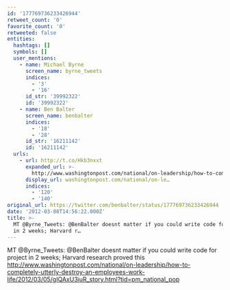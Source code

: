 ```yaml
---
id: '177769736233426944'
retweet_count: '0'
favorite_count: '0'
retweeted: false
entities:
  hashtags: []
  symbols: []
  user_mentions:
    - name: Michael Byrne
      screen_name: byrne_tweets
      indices:
        - '3'
        - '16'
      id_str: '39992322'
      id: '39992322'
    - name: Ben Balter
      screen_name: benbalter
      indices:
        - '18'
        - '28'
      id_str: '16211142'
      id: '16211142'
  urls:
    - url: http://t.co/Hkb3nxxt
      expanded_url: >-
        http://www.washingtonpost.com/national/on-leadership/how-to-completely-utterly-destroy-an-employees-work-life/2012/03/05/gIQAxU3iuR_story.html?tid=pm_national_pop
      display_url: washingtonpost.com/national/on-le…
      indices:
        - '120'
        - '140'
original_url: https://twitter.com/benbalter/status/177769736233426944
date: '2012-03-08T14:56:22.000Z'
title: >-
  MT @Byrne_Tweets: @BenBalter doesnt matter if you could write code for project
  in 2 weeks; Harvard r…
---
```


MT @Byrne_Tweets: @BenBalter doesnt matter if you could write code for project in 2 weeks; Harvard research proved this http://www.washingtonpost.com/national/on-leadership/how-to-completely-utterly-destroy-an-employees-work-life/2012/03/05/gIQAxU3iuR_story.html?tid=pm_national_pop